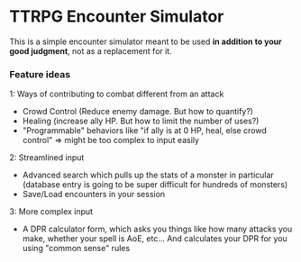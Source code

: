 # TTRPG Encounter Simulator
This is a simple encounter simulator meant to be used **in addition to your good judgment**, not as a replacement for it.

### Feature ideas
1: Ways of contributing to combat different from an attack
* Crowd Control (Reduce enemy damage. But how to quantify?)
* Healing (increase ally HP. But how to limit the number of uses?)
* "Programmable" behaviors like "if ally is at 0 HP, heal, else crowd control" => might be too complex to input easily

2: Streamlined input
* Advanced search which pulls up the stats of a monster in particular (database entry is going to be super difficult for hundreds of monsters)
* Save/Load encounters in your session

3: More complex input
* A DPR calculator form, which asks you things like how many attacks you make, whether your spell is AoE, etc... And calculates your DPR for you using "common sense" rules
